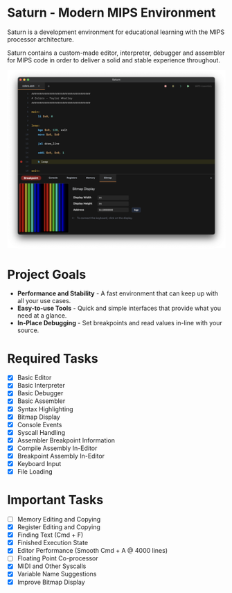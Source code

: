 # Saturn - Modern MIPS Environment

Saturn is a development environment for educational learning with the MIPS processor architecture.

Saturn contains a custom-made editor, interpreter, debugger and assembler for MIPS code in order to deliver a solid and stable experience throughout.

![Saturn Early Development Screenshot](README.png)

# Project Goals

- **Performance and Stability** - A fast environment that can keep up with all your use cases.
- **Easy-to-use Tools** - Quick and simple interfaces that provide what you need at a glance.
- **In-Place Debugging** - Set breakpoints and read values in-line with your source.

# Required Tasks

- [x] Basic Editor
- [x] Basic Interpreter
- [x] Basic Debugger
- [x] Basic Assembler
- [x] Syntax Highlighting
- [x] Bitmap Display
- [x] Console Events
- [x] Syscall Handling
- [x] Assembler Breakpoint Information
- [x] Compile Assembly In-Editor
- [x] Breakpoint Assembly In-Editor
- [x] Keyboard Input
- [x] File Loading

# Important Tasks

- [ ] Memory Editing and Copying
- [x] Register Editing and Copying
- [x] Finding Text (Cmd + F)
- [x] Finished Execution State
- [x] Editor Performance (Smooth Cmd + A @ 4000 lines)
- [ ] Floating Point Co-processor
- [x] MIDI and Other Syscalls
- [x] Variable Name Suggestions
- [x] Improve Bitmap Display
